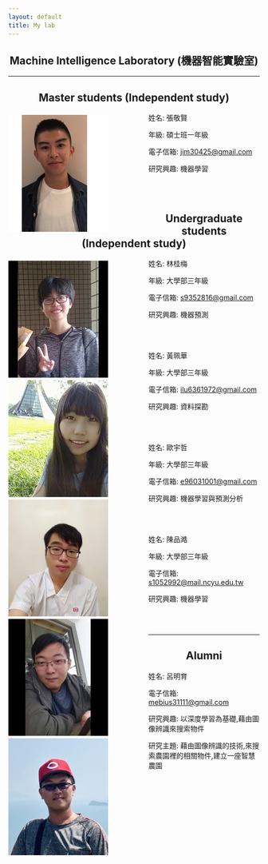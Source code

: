 ```yaml
---
layout: default
title: My lab
---
```


<h2 style="text-align: center">Machine Intelligence Laboratory (機器智能實驗室)</h2>

<hr>

<h2 style="text-align: center">Master students (Independent study)</h2>

<img src="Jin-Xian.png" align="left" style="margin-top:5px; margin-right:81px" alt="lin"/>

姓名: 張敬賢

年級: 碩士班一年級

電子信箱: jim30425@gmail.com

研究興趣: 機器學習

<br/>

<br/>


<h2 style="text-align: center">Undergraduate students (Independent study)</h2>

<img src="lin.png" align="left" style="margin-top:5px; margin-right:81px" alt="lin"/>

姓名: 林桂梅

年級: 大學部三年級

電子信箱: s9352816@gmail.com

研究興趣: 機器預測

<br/>

<br/>

<img src="huang.png" align="left" style="margin-top:5px; margin-right:81px" alt="huang"/>

姓名: 黃珮華

年級: 大學部三年級

電子信箱: ilu6361972@gmail.com

研究興趣: 資料探勘

<br/>

<br/>

<img src="ou.png" align="left" style="margin-top:5px; margin-right:81px" alt="ou"/>

姓名: 歐宇哲

年級: 大學部三年級

電子信箱: e96031001@gmail.com

研究興趣: 機器學習與預測分析

<br/>

<br/>

<img src="chen.png" align="left" style="margin-top:5px; margin-right:81px" alt="chen"/>

姓名: 陳品澔

年級: 大學部三年級

電子信箱: s1052992@mail.ncyu.edu.tw

研究興趣: 機器學習

<br/>

<br/>

<hr>

<h2 style="text-align: center">Alumni</h2>

<img src="lu.png" align="left" style="margin-top:5px; margin-right:81px" alt="lu"/>

姓名: 呂明育

<!--年級: 碩士班一年級-->

電子信箱: mebius31111@gmail.com

研究興趣: 以深度學習為基礎,藉由圖像辨識來搜索物件

研究主題: 藉由圖像辨識的技術,來搜索農園裡的相關物件,建立一座智慧農園

<br/>

